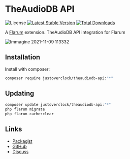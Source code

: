 # TheAudioDB API

![License](https://img.shields.io/badge/license-0BSD-blue.svg) [![Latest Stable Version](https://img.shields.io/packagist/v/justoverclock/theaudiodb-api.svg)](https://packagist.org/packages/justoverclock/theaudiodb-api) [![Total Downloads](https://img.shields.io/packagist/dt/justoverclock/theaudiodb-api.svg)](https://packagist.org/packages/justoverclock/theaudiodb-api)

A [Flarum](http://flarum.org) extension. TheAudioDB API integration for Flarum

![Immagine 2021-11-09 113332](https://user-images.githubusercontent.com/79002016/140908648-197232dc-d81f-488e-8357-e0ba2e5da325.png)


## Installation

Install with composer:

```sh
composer require justoverclock/theaudiodb-api:"*"
```

## Updating

```sh
composer update justoverclock/theaudiodb-api:"*"
php flarum migrate
php flarum cache:clear
```

## Links

- [Packagist](https://packagist.org/packages/justoverclock/theaudiodb-api)
- [GitHub](https://github.com/justoverclock/theaudiodb-api)
- [Discuss](https://discuss.flarum.org/d/PUT_DISCUSS_SLUG_HERE)
